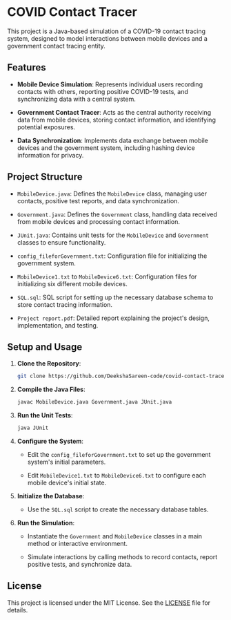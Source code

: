 # COVID Contact Tracer

This project is a Java-based simulation of a COVID-19 contact tracing system, designed to model interactions between mobile devices and a government contact tracing entity.

## Features

- **Mobile Device Simulation**: Represents individual users recording contacts with others, reporting positive COVID-19 tests, and synchronizing data with a central system.

- **Government Contact Tracer**: Acts as the central authority receiving data from mobile devices, storing contact information, and identifying potential exposures.

- **Data Synchronization**: Implements data exchange between mobile devices and the government system, including hashing device information for privacy.

## Project Structure

- `MobileDevice.java`: Defines the `MobileDevice` class, managing user contacts, positive test reports, and data synchronization.

- `Government.java`: Defines the `Government` class, handling data received from mobile devices and processing contact information.

- `JUnit.java`: Contains unit tests for the `MobileDevice` and `Government` classes to ensure functionality.

- `config_fileforGovernment.txt`: Configuration file for initializing the government system.

- `MobileDevice1.txt` to `MobileDevice6.txt`: Configuration files for initializing six different mobile devices.

- `SQL.sql`: SQL script for setting up the necessary database schema to store contact tracing information.

- `Project report.pdf`: Detailed report explaining the project's design, implementation, and testing.

## Setup and Usage

1. **Clone the Repository**:

   ```bash
   git clone https://github.com/DeekshaSareen-code/covid-contact-tracer.git
   ```

2. **Compile the Java Files**:

   ```bash
   javac MobileDevice.java Government.java JUnit.java
   ```

3. **Run the Unit Tests**:

   ```bash
   java JUnit
   ```

4. **Configure the System**:

   - Edit the `config_fileforGovernment.txt` to set up the government system's initial parameters.

   - Edit `MobileDevice1.txt` to `MobileDevice6.txt` to configure each mobile device's initial state.

5. **Initialize the Database**:

   - Use the `SQL.sql` script to create the necessary database tables.

6. **Run the Simulation**:

   - Instantiate the `Government` and `MobileDevice` classes in a main method or interactive environment.

   - Simulate interactions by calling methods to record contacts, report positive tests, and synchronize data.

## License

This project is licensed under the MIT License. See the [LICENSE](LICENSE) file for details.
